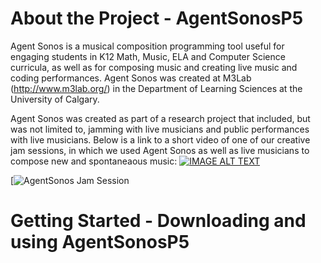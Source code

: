 # About the Project - AgentSonosP5
Agent Sonos is a musical composition programming tool useful for engaging students in K12 Math, Music, ELA and Computer Science curricula, as well as for composing music and creating live music and coding performances. Agent Sonos was created at M3Lab (http://www.m3lab.org/) in the Department of Learning Sciences at the University of Calgary.

Agent Sonos was created as part of a research project that included, but was not limited to, jamming with live musicians and public performances with live musicians. Below is a link to a short video of one of our creative jam sessions, in which we used Agent Sonos as well as live musicians to compose new and spontaneaous music: 
[![IMAGE ALT TEXT](http://imgur.com/6oT85E1)](https://www.youtube.com/watch?v=Xpkpw-VTHs8&feature=youtu.be)

[![AgentSonos Jam Session](http://imgur.com/6oT85E1)
# Getting Started - Downloading and using AgentSonosP5
